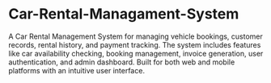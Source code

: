# Car-Rental-Managament-System
A Car Rental Management System for managing vehicle bookings, customer records, rental history, and payment tracking. The system includes features like car availability checking, booking management, invoice generation, user authentication, and admin dashboard. Built for both web and mobile platforms with an intuitive user interface.
